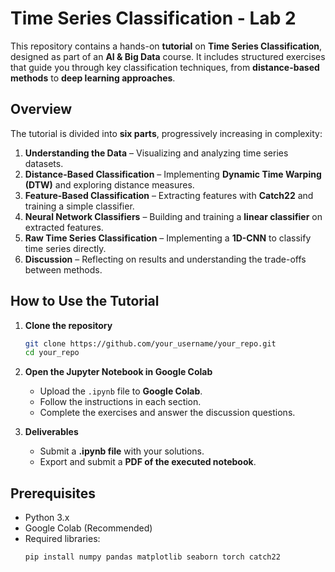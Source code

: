 # **Time Series Classification - Lab 2**  

This repository contains a hands-on **tutorial** on **Time Series Classification**, designed as part of an **AI & Big Data** course. It includes structured exercises that guide you through key classification techniques, from **distance-based methods** to **deep learning approaches**.  

## **Overview**  

The tutorial is divided into **six parts**, progressively increasing in complexity:  

1. **Understanding the Data** – Visualizing and analyzing time series datasets.  
2. **Distance-Based Classification** – Implementing **Dynamic Time Warping (DTW)** and exploring distance measures.  
3. **Feature-Based Classification** – Extracting features with **Catch22** and training a simple classifier.  
4. **Neural Network Classifiers** – Building and training a **linear classifier** on extracted features.  
5. **Raw Time Series Classification** – Implementing a **1D-CNN** to classify time series directly.  
6. **Discussion** – Reflecting on results and understanding the trade-offs between methods.  

## **How to Use the Tutorial**  

1. **Clone the repository**  
   ```bash
   git clone https://github.com/your_username/your_repo.git
   cd your_repo
   ```
2. **Open the Jupyter Notebook in Google Colab**  
   - Upload the `.ipynb` file to **Google Colab**.  
   - Follow the instructions in each section.  
   - Complete the exercises and answer the discussion questions.  

3. **Deliverables**
   - Submit a **.ipynb file** with your solutions.  
   - Export and submit a **PDF of the executed notebook**.  

## **Prerequisites**  
- Python 3.x  
- Google Colab (Recommended)  
- Required libraries:  
  ```python
  pip install numpy pandas matplotlib seaborn torch catch22
  ```
